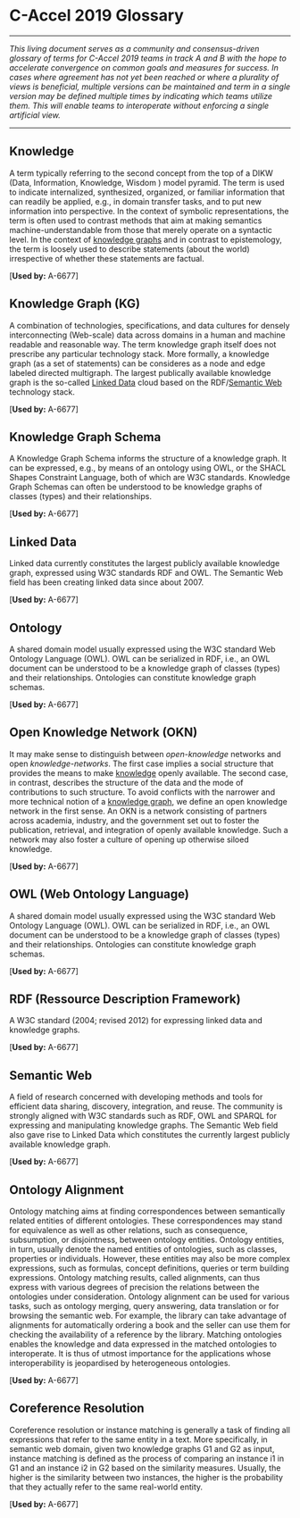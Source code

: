 # C-Accel 2019 Glossary

---

_This living document serves as a community and consensus-driven glossary of terms for C-Accel 2019 teams in track A and B with the hope to accelerate convergence on common goals and measures for success. In cases where agreement has not yet been reached or where a plurality of views is beneficial, multiple versions can be maintained and term in a single version may be defined multiple times by indicating which teams utilize them. This will enable teams to interoperate without enforcing a single artificial view._

---

## Knowledge

A term typically referring to the second concept from the top of a DIKW (Data, Information, Knowledge, Wisdom ) model pyramid. The term is used to indicate internalized, synthesized, organized, or familiar information that can readily be applied, e.g., in domain transfer tasks, and to put new information into perspective. In the context of symbolic representations, the term is often used to contrast methods that aim at making semantics machine-understandable from those that merely operate on a syntactic level.  In the context of [knowledge graphs](#knowledge-graph-kg) and in contrast to epistemology, the term is loosely used to describe statements (about the world) irrespective of whether these statements are factual. 

\[**Used by:** A-6677\]

## Knowledge Graph (KG)

A combination of technologies, specifications, and data cultures for densely interconnecting (Web-scale) data across domains in a human and machine readable and reasonable way. The term knowledge graph itself does not prescribe any particular technology stack. More formally, a knowledge graph (as a set of statements) can be consideres as a node and edge labeled directed multigraph. The largest publically available knowledge graph is the so-called [Linked Data](#) cloud based on the RDF/[Semantic Web](#) technology stack.

\[**Used by:** A-6677\]

## Knowledge Graph Schema

A Knowledge Graph Schema informs the structure of a knowledge graph. It can be expressed, e.g., by means of an ontology using  OWL, or the SHACL Shapes Constraint Language, both of which are W3C standards. Knowledge Graph Schemas can often be understood to be knowledge graphs of classes (types) and their relationships. 

\[**Used by:** A-6677\]

## Linked Data

Linked data currently constitutes the largest publicly available knowledge graph, expressed using W3C standards RDF and OWL. The Semantic Web field has been creating linked data since about 2007.

\[**Used by:** A-6677\]

## Ontology

A shared domain model usually expressed using the W3C standard Web Ontology Language (OWL). OWL can be serialized in RDF, i.e., an OWL document can be understood to be a knowledge graph of classes (types) and their relationships. Ontologies can constitute knowledge graph schemas. 

\[**Used by:** A-6677\]

## Open Knowledge Network (OKN)

It may make sense to distinguish between *open-knowledge* networks and open *knowledge-networks*. The first case implies a social structure that provides the means to make [knowledge](#) openly available. The second case, in contrast, describes the structure of the data and the mode of contributions to such structure. To avoid conflicts with the narrower and more technical notion of a [knowledge graph](#knowledge-graph-kg), we define an open knowledge network in the first sense. An OKN is a network consisting of partners across academia, industry, and the government set out to foster the publication, retrieval, and integration of openly available knowledge. Such a network may also foster a culture of opening up otherwise siloed knowledge. 

\[**Used by:** A-6677\]

## OWL (Web Ontology Language)

A shared domain model usually expressed using the W3C standard Web Ontology Language (OWL). OWL can be serialized in RDF, i.e., an OWL document can be understood to be a knowledge graph of classes (types) and their relationships. Ontologies can constitute knowledge graph schemas. 

\[**Used by:** A-6677\]

## RDF (Ressource Description Framework)

A W3C standard (2004; revised 2012) for expressing linked data and knowledge graphs. 

\[**Used by:** A-6677\]

## Semantic Web

A field of research concerned with developing methods and tools for efficient data sharing, discovery, integration, and reuse. The community is strongly aligned with W3C standards such as RDF, OWL and SPARQL for expressing and manipulating knowledge graphs. The Semantic Web field also gave rise to Linked Data which constitutes the currently largest publicly available knowledge graph. 

\[**Used by:** A-6677\]

## Ontology Alignment

Ontology matching aims at finding correspondences between semantically related entities of different ontologies. These correspondences may stand for equivalence as well as other relations, such as consequence, subsumption, or disjointness, between ontology entities. Ontology entities, in turn, usually denote the named entities of ontologies, such as classes, properties or individuals. However, these entities may also be more complex expressions, such as formulas, concept definitions, queries or term building expressions. Ontology matching results, called alignments, can thus express with various degrees of precision the relations between the ontologies under consideration. Ontology alignment can be used for various tasks, such as ontology merging, query answering, data translation or for browsing the semantic web. For example, the library can take advantage of alignments for automatically ordering a book and the seller can use them for checking the availability of a reference by the library. Matching ontologies enables the knowledge and data expressed in the matched ontologies to interoperate. It is thus of utmost importance for the applications whose interoperability is jeopardised by heterogeneous ontologies.

\[**Used by:** A-6677\]

## Coreference Resolution

Coreference resolution or instance matching is generally a task of finding all expressions that refer to the same entity in a text. More specifically, in semantic web domain, given two knowledge graphs G1 and G2 as input, instance matching is defined as the process of comparing an instance i1 in G1 and an instance i2 in G2 based on the similarity measures. Usually, the higher is the similarity between two instances, the higher is the probability that they actually refer to the same real-world entity.

\[**Used by:** A-6677\]
